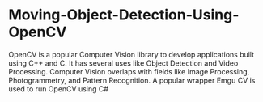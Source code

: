 # Moving-Object-Detection-Using-OpenCV
OpenCV is a popular Computer Vision library to develop applications built using C++ and C. It has several uses like Object Detection and Video Processing. Computer Vision overlaps with fields like Image Processing, Photogrammetry, and Pattern Recognition. A popular wrapper Emgu CV is used to run OpenCV using C#
